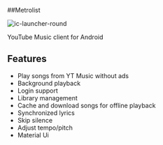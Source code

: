 ##Metrolist

<img src="https://i.ibb.co/tsmyBRg/ic-launcher-round.png" alt="ic-launcher-round" border="0" /></a>

YouTube Music client for Android

## Features

- Play songs from YT Music without ads
- Background playback
- Login support
- Library management
- Cache and download songs for offline playback
- Synchronized lyrics
- Skip silence
- Adjust tempo/pitch
- Material Ui
